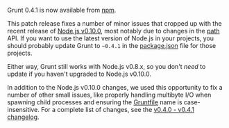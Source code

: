 Grunt 0.4.1 is now available from [npm](https://www.npmjs.org/package/grunt).

This patch release fixes a number of minor issues that cropped up with the recent release of [Node.js v0.10.0](http://blog.nodejs.org/2013/03/11/node-v0-10-0-stable/), most notably due to changes in the [path](https://nodejs.org/api/path.html) API. If you want to use the latest version of Node.js in your projects, you should probably update Grunt to `~0.4.1` in the [package.json](https://gruntjs.com/getting-started#package.json) file for those projects.

Either way, Grunt still works with Node.js v0.8.x, so you don't *need* to update if you haven't upgraded to Node.js v0.10.0.

In addition to the Node.js v0.10.0 changes, we used this opportunity to fix a number of other small issues, like properly handling multibyte I/O when spawning child processes and ensuring the [Gruntfile](https://gruntjs.com/getting-started#the-gruntfile) name is case-insensitive. For a complete list of changes, see the [v0.4.0 - v0.4.1 changelog](https://github.com/gruntjs/grunt/compare/v0.4.0...v0.4.1).
